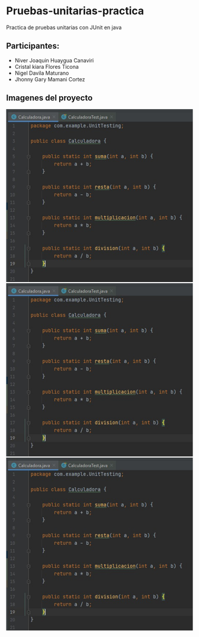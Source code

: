 # Pruebas-unitarias-practica
Practica de pruebas unitarias con JUnit en java
## Participantes:
* Niver Joaquin Huaygua Canaviri
* Cristal kiara Flores Ticona
* Nigel Davila Maturano
* Jhonny Gary Mamani Cortez
## Imagenes del proyecto
[![Imagen1](https://github.com/garyMamaniCortez/Pruebas-unitarias-practica/blob/main/Imagenes/Imagen1.jpeg)](https://www.youtube.com/watch?v=Gs069dndIYk)
[![Imagen2](https://github.com/garyMamaniCortez/Pruebas-unitarias-practica/blob/main/Imagenes/Imagen1.jpeg)](https://www.youtube.com/watch?v=Gs069dndIYk)
[![Imagen3](https://github.com/garyMamaniCortez/Pruebas-unitarias-practica/blob/main/Imagenes/Imagen1.jpeg)](https://www.youtube.com/watch?v=Gs069dndIYk)
